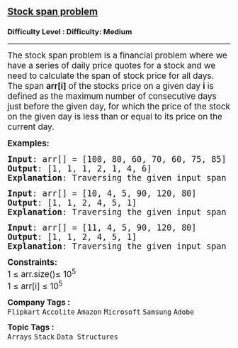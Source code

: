 <h2><a href="https://www.geeksforgeeks.org/problems/stock-span-problem-1587115621/1?page=9&sortBy=submissions">Stock span problem</a></h2><h3>Difficulty Level : Difficulty: Medium</h3><hr><div class="problems_problem_content__Xm_eO"><p><span style="font-size: 14pt;">The stock span problem is a financial problem where we have a series of daily price quotes for a stock and we need to calculate the span of stock price for all days. The span&nbsp;<strong>arr[i]</strong>&nbsp;of the stocks price on a given day&nbsp;<strong>i</strong>&nbsp;is defined as the maximum number of consecutive days just before the given day, for which the price of the stock on the given day is less than or equal to its price on the current day.<br></span></p>
<p><span style="font-size: 14pt;"><strong>Examples:</strong></span></p>
<pre><span style="font-size: 14pt;"><strong>Input</strong>: arr[] = [100, 80, 60, 70, 60, 75, 85]
<strong>Output</strong>: [1, 1, 1, 2, 1, 4, 6]
<strong>Explanation</strong>: Traversing the given input span 100 is greater than equal to 100 and there are no more elements behind it so the span is 1, 80 is greater than equal to 80 and smaller than 100 so the span is 1, 60 is greater than equal to 60 and smaller than 80 so the span is 1, 70 is greater than equal to 60,70 and smaller than 80 so the span is 2 and so on.  Hence the output will be 1 1 1 2 1 4 6.
</span></pre>
<pre><span style="font-size: 14pt;"><strong>Input</strong>: arr[] = [10, 4, 5, 90, 120, 80]
<strong>Output</strong>: [1, 1, 2, 4, 5, 1]
<strong>Explanation</strong>: Traversing the given input span 10 is greater than equal to 10 and there are no more elements behind it so the span is 1, 4 is greater than equal to 4 and smaller than 10 so the span is 1, 5 is greater than equal to 4,5 and smaller than 10 so the span is 2,  and so on. Hence the output will be 1 1 2 4 5 1.</span></pre>
<pre><span style="font-size: 14pt;"><strong>Input</strong>: arr[] = [11, 4, 5, 90, 120, 80]
<strong>Output</strong>: [1, 1, 2, 4, 5, 1]
<strong>Explanation</strong>: Traversing the given input span 11 is greater than equal to 11 and there are no more elements behind it so the span is 1, 4 is greater than equal to 4 and smaller than 10 so the span is 1, 5 is greater than equal to 4,5 and smaller than 10 so the span is 2, and so on. Hence the output will be 1 1 2 4 5 1.</span></pre>
<p><span style="font-size: 14pt;"><strong>Constraints:</strong><br>1 ≤ arr.size()≤ 10<sup>5</sup><br>1 ≤ arr[i] ≤ 10<sup>5</sup></span></p></div><p><span style=font-size:18px><strong>Company Tags : </strong><br><code>Flipkart</code>&nbsp;<code>Accolite</code>&nbsp;<code>Amazon</code>&nbsp;<code>Microsoft</code>&nbsp;<code>Samsung</code>&nbsp;<code>Adobe</code>&nbsp;<br><p><span style=font-size:18px><strong>Topic Tags : </strong><br><code>Arrays</code>&nbsp;<code>Stack</code>&nbsp;<code>Data Structures</code>&nbsp;
